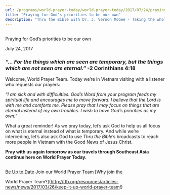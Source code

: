 ```yaml
---
url: /programs/world-prayer-today/world-prayer-today/2017/07/24/praying-for-god-s-priorities-to-be-our-own
title: "Praying for God’s priorities to be our own"
description: "Thru the Bible with Dr. J. Vernon McGee - Taking the whole Word to the whole world"
---
```







## 
 Praying for God’s priorities to be our own


July 24, 2017




### *“… For the things which are seen are temporary, but the things which are not seen are eternal.”* -2 Corinthians 4:18


Welcome, World Prayer Team. Today we’re in Vietnam visiting with a listener who requests our prayers:


*“I am sick and with difficulties. God’s Word from your program feeds my spiritual life and encourages me to move forward. I believe that the Lord is with me and comforts me. Please pray that I may focus on things that are eternal instead of my own troubles. I wish to have God’s priorities as my own.”*


What a great reminder! As we pray today, let’s ask God to help us all focus on what is eternal instead of what is temporary. And while we’re interceding, let’s also ask God to use *Thru the Bible*’s broadcasts to reach more people in Vietnam with the Good News of Jesus Christ. 


**Pray with us again tomorrow as our travels through Southeast Asia continue here on World Prayer Today.** 







## 




[Be Up to Date](http://feeds.feedburner.com/WorldPrayerToday "World Prayer Today RSS Feed")
Join our World Prayer Team
[Why join the  

World Prayer Team?](http://ttb.org/resources/articles-news/news/2017/03/26/keep-it-up-world-prayer-team!)




